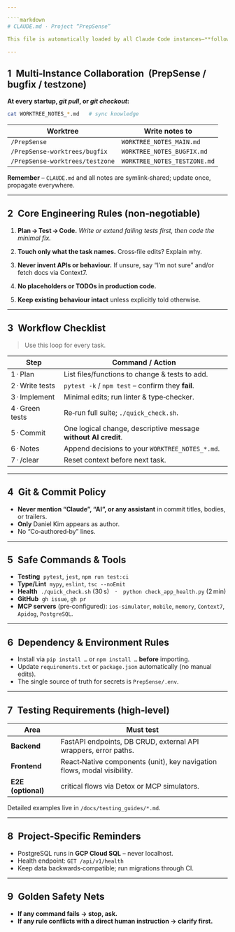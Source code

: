 ```yaml
---

````markdown
# CLAUDE.md · Project “PrepSense”

This file is automatically loaded by all Claude Code instances—**follow it exactly**.

---
```


## 1 Multi‑Instance Collaboration  (PrepSense / bugfix / testzone)

**At every startup, _git pull_, or _git checkout_:**

```bash
cat WORKTREE_NOTES_*.md   # sync knowledge
````

| Worktree                        | Write notes to               |
| ------------------------------- | ---------------------------- |
| `/PrepSense`                    | `WORKTREE_NOTES_MAIN.md`     |
| `/PrepSense-worktrees/bugfix`   | `WORKTREE_NOTES_BUGFIX.md`   |
| `/PrepSense-worktrees/testzone` | `WORKTREE_NOTES_TESTZONE.md` |

**Remember** – `CLAUDE.md` and all notes are symlink‑shared; update once, propagate everywhere.

---

## 2 Core Engineering Rules (non‑negotiable)

1. **Plan → Test → Code.**
   *Write or extend failing tests first, then code the minimal fix.*

2. **Touch only what the task names.**
   Cross‑file edits? Explain why.

3. **Never invent APIs or behaviour.**
   If unsure, say “I’m not sure” and/or fetch docs via Context7.

4. **No placeholders or TODOs in production code.**

5. **Keep existing behaviour intact** unless explicitly told otherwise.

---

## 3 Workflow Checklist

> Use this loop for every task.

| Step            | Command / Action                                               |
| --------------- | -------------------------------------------------------------- |
| 1 · Plan        | List files/functions to change & tests to add.                 |
| 2 · Write tests | `pytest -k` / `npm test` – confirm they **fail**.              |
| 3 · Implement   | Minimal edits; run linter & type‑checker.                      |
| 4 · Green tests | Re‑run full suite; `./quick_check.sh`.                         |
| 5 · Commit      | One logical change, descriptive message **without AI credit**. |
| 6 · Notes       | Append decisions to your `WORKTREE_NOTES_*.md`.                |
| 7 · /clear      | Reset context before next task.                                |

---

## 4 Git & Commit Policy

* **Never mention “Claude”, “AI”, or any assistant** in commit titles, bodies, or trailers.
* **Only** Daniel Kim appears as author.
* No “Co‑authored‑by” lines.

---

## 5 Safe Commands & Tools

* **Testing**  `pytest`, `jest`, `npm run test:ci`
* **Type/Lint**  `mypy`, `eslint`, `tsc --noEmit`
* **Health**  `./quick_check.sh` (30 s) · `python check_app_health.py` (2 min)
* **GitHub**  `gh issue`, `gh pr`
* **MCP servers** (pre‑configured): `ios-simulator`, `mobile`, `memory`, `Context7`, `Apidog`, `PostgreSQL`.

---

## 6 Dependency & Environment Rules

* Install via `pip install …` or `npm install …` **before** importing.
* Update `requirements.txt` or `package.json` automatically (no manual edits).
* The single source of truth for secrets is `PrepSense/.env`.

---

## 7 Testing Requirements (high‑level)

| Area               | Must test                                                               |
| ------------------ | ----------------------------------------------------------------------- |
| **Backend**        | FastAPI endpoints, DB CRUD, external API wrappers, error paths.         |
| **Frontend**       | React‑Native components (unit), key navigation flows, modal visibility. |
| **E2E (optional)** | critical flows via Detox or MCP simulators.                             |

Detailed examples live in `/docs/testing_guides/*.md`.

---

## 8 Project‑Specific Reminders

* PostgreSQL runs in **GCP Cloud SQL** – never localhost.
* Health endpoint: `GET /api/v1/health`
* Keep data backwards‑compatible; run migrations through CI.

---

## 9 Golden Safety Nets

* **If any command fails → stop, ask.**
* **If any rule conflicts with a direct human instruction → clarify first.**